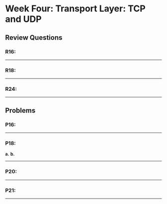 # Week Four: Transport Layer: TCP and UDP

## Review Questions

### R16:
***

### R18:
***

### R24:
***

## Problems
### P16:
***

### P18:
**a.**
**b.**
***

### P20:
***

### P21:
***